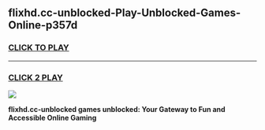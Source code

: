 
## flixhd.cc-unblocked-Play-Unblocked-Games-Online-p357d
<h3>
<a href="https://premium76.site?title=flixhd.cc-unblocked&ref=25A">CLICK TO PLAY</a></h3>
<hr>

<h3>
<a href="https://premium76.site?title=flixhd.cc-unblocked&ref=25A">CLICK 2 PLAY</a>
  
</h3>

<a href="https://premium76.site?title=flixhd.cc-unblocked&ref=25A"><img src="https://clearcache.store/games.png"></a>


**flixhd.cc-unblocked games unblocked: Your Gateway to Fun and Accessible Online Gaming**
